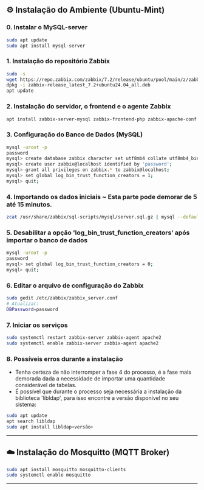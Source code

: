 ## ⚙️ Instalação do Ambiente (Ubuntu-Mint)

### 0. Instalar o MySQL-server

```bash
sudo apt update
sudo apt install mysql-server
```

### 1. Instalação do repositório Zabbix

```bash
sudo -s
wget https://repo.zabbix.com/zabbix/7.2/release/ubuntu/pool/main/z/zabbix-release/zabbix-release_latest_7.2+ubuntu24.04_all.deb
dpkg -i zabbix-release_latest_7.2+ubuntu24.04_all.deb
apt update
```

### 2. Instalação do servidor, o frontend e o agente Zabbix

```bash
apt install zabbix-server-mysql zabbix-frontend-php zabbix-apache-conf zabbix-sql-scripts zabbix-agent
```

### 3. Configuração do Banco de Dados (MySQL)

```bash
mysql -uroot -p
password
mysql> create database zabbix character set utf8mb4 collate utf8mb4_bin;
mysql> create user zabbix@localhost identified by 'password';
mysql> grant all privileges on zabbix.* to zabbix@localhost;
mysql> set global log_bin_trust_function_creators = 1;
mysql> quit;
```

### 4. Importando os dados iniciais ~ Esta parte pode demorar de 5 até 15 minutos.

```bash
zcat /usr/share/zabbix/sql-scripts/mysql/server.sql.gz | mysql --default-character-set=utf8mb4 -uzabbix -p zabbix
```

### 5. Desabilitar a opção 'log_bin_trust_function_creators' após importar o banco de dados

```bash
mysql -uroot -p
password
mysql> set global log_bin_trust_function_creators = 0;
mysql> quit;
```

### 6. Editar o arquivo de configuração do Zabbix

```bash
sudo gedit /etc/zabbix/zabbix_server.conf
# Atualizar:
DBPassword=password
```

### 7. Iniciar os serviços

```bash
sudo systemctl restart zabbix-server zabbix-agent apache2
sudo systemctl enable zabbix-server zabbix-agent apache2
```

### 8. Possíveis erros durante a instalação

- Tenha certeza de não interromper a fase 4 do processo, é a fase mais demorada dada a necessidade de importar uma quantidade considerável de tabelas. 
- É possível que durante o processo seja necessária a instalação da biblioteca 'libldap', para isso encontre a versão disponível no seu sistema:

```bash
sudo apt update
apt search libldap
sudo apt install libldap<versão>
```

---

## ☁️ Instalação do Mosquitto (MQTT Broker)

```bash
sudo apt install mosquitto mosquitto-clients
sudo systemctl enable mosquitto
```
---
